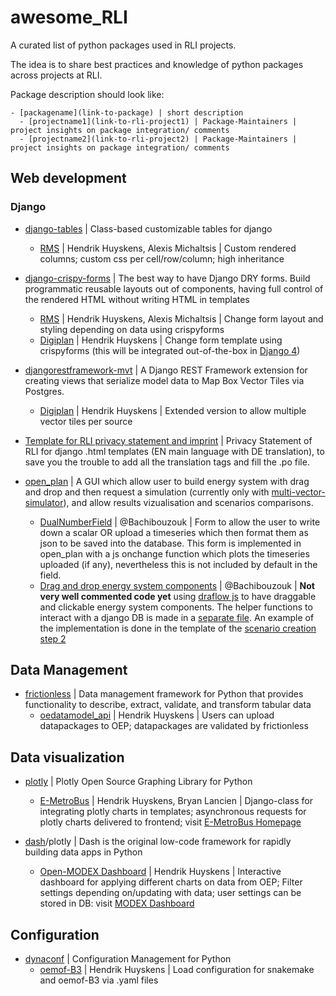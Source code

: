 # awesome_RLI
A curated list of python packages used in RLI projects.

The idea is to share best practices and knowledge of python packages across projects at RLI.


Package description should look like:
```
- [packagename](link-to-package) | short description
  - [projectname1](link-to-rli-project1) | Package-Maintainers | project insights on package integration/ comments
  - [projectname2](link-to-rli-project2) | Package-Maintainers | project insights on package integration/ comments
```

## Web development

### Django

- [django-tables](https://django-tables2.readthedocs.io/en/latest/) | Class-based customizable tables for django
  - [RMS](https://github.com/rl-institut-private/rms) | Hendrik Huyskens, Alexis Michaltsis | Custom rendered columns; custom css per cell/row/column; high inheritance

- [django-crispy-forms](https://github.com/django-crispy-forms/django-crispy-forms) | The best way to have Django DRY forms. Build programmatic reusable layouts out of components, having full control of the rendered HTML without writing HTML in templates
  - [RMS](https://github.com/rl-institut-private/rms) | Hendrik Huyskens, Alexis Michaltsis | Change form layout and styling depending on data using crispyforms
  - [Digiplan](https://github.com/rl-institut-private/digiplan) | Hendrik Huyskens | Change form template using crispyforms (this will be integrated out-of-the-box in [Django 4](https://smithdc1.github.io/my-blog/2022/forms/forms.html))

- [djangorestframework-mvt](https://github.com/corteva/djangorestframework-mvt) | A Django REST Framework extension for creating views that serialize model data to Map Box Vector Tiles via Postgres.
  - [Digiplan](https://github.com/rl-institut-private/digiplan) | Hendrik Huyskens | Extended version to allow multiple vector tiles per source

- [Template for RLI privacy statement and imprint](https://gist.github.com/Bachibouzouk/d80775e3adc2b5253903ee1e07166243) |  Privacy Statement of RLI for django .html templates (EN main language with DE translation), to save you the trouble to add all the translation tags and fill the .po file.

- [open_plan](https://github.com/open-plan-tool/gui/) | A GUI which allow user to build energy system with drag and drop and then request a simulation (currently only with [multi-vector-simulator](https://github.com/rl-institut/multi-vector-simulator)), and allow results vizualisation and scenarios comparisons.
  - [DualNumberField](https://github.com/open-plan-tool/gui/blob/ab707b7a5ee8e32d953d1e1bbcbe6bed47222e60/app/projects/helpers.py#L193) | @Bachibouzouk | Form to allow the user to write down a scalar OR upload a timeseries which then format them as json to be saved into the database. This form is implemented in open_plan with a js onchange function which plots the timeseries uploaded (if any), nevertheless this is not included by default in the field.
  - [Drag and drop energy system components](https://github.com/open-plan-tool/gui/blob/main/app/static/js/grid_model_topology.js) | @Bachibouzouk | **Not very well commented code yet** using [draflow js](https://github.com/jerosoler/Drawflow) to have draggable and clickable energy system components. The helper functions to interact with a django DB is made in a [separate file](https://github.com/open-plan-tool/gui/blob/main/app/projects/scenario_topology_helpers.py). An example of the implementation is done in the template of the [scenario creation step 2](https://github.com/open-plan-tool/gui/blob/main/app/templates/scenario/scenario_step2.html)

## Data Management

- [frictionless](https://github.com/frictionlessdata/frictionless-py) | Data management framework for Python that provides functionality to describe, extract, validate, and transform tabular data
  - [oedatamodel_api](https://github.com/open-modex/oedatamodel_api.git) | Hendrik Huyskens | Users can upload datapackages to OEP; datapackages are validated by frictionless

## Data visualization

- [plotly](https://plotly.com/python/) | Plotly Open Source Graphing Library for Python
  - [E-MetroBus](https://github.com/rl-institut/E_Metrobus) | Hendrik Huyskens, Bryan Lancien | Django-class for integrating plotly charts in templates; asynchronous requests for plotly charts delivered to frontend; visit [E-MetroBus Homepage](https://e-metrobus.berlin/)
  
- [dash](https://dash.plotly.com/)/plotly | Dash is the original low-code framework for rapidly building data apps in Python
  - [Open-MODEX Dashboard](https://github.com/open-modex/result_comparison) | Hendrik Huyskens | Interactive dashboard for applying different charts on data from OEP; Filter settings depending on/updating with data; user settings can be stored in DB: visit [MODEX Dashboard](https://modex-results.rl-institut.de/)

## Configuration

- [dynaconf](https://www.dynaconf.com/) | Configuration Management for Python
  - [oemof-B3](https://github.com/rl-institut/oemof-B3) | Hendrik Huyskens | Load configuration for snakemake and oemof-B3 via .yaml files
